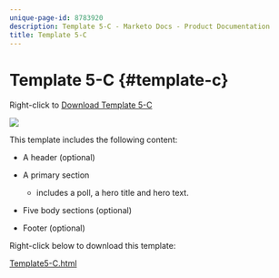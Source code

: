 ```yaml
---
unique-page-id: 8783920
description: Template 5-C - Marketo Docs - Product Documentation
title: Template 5-C
---
```


# Template 5-C {#template-c}

Right-click to [Download Template 5-C](http://docs.marketo.com/download/attachments/8783920/template-5c.html?version=1&modificationdate=1437692983000&api=v2)

![](assets/image2015-7-29-14-3a59-3a31.png)

This template includes the following content:

* A header (optional)
* A primary section

    * includes a poll, a hero title and hero text.

* Five body sections (optional)
* Footer (optional)

Right-click below to download this template:

[Template5-C.html](http://docs.marketo.com/download/attachments/8783920/template-5c.html?version=1&modificationdate=1437692983000&api=v2)
